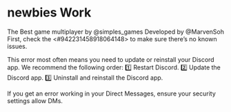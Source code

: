 # newbies Work 
The Best game multiplayer by @simples_games
Developed by @MarvenSoh
First, check the <#942231458918064148> to make sure there’s no known issues.

This error most often means you need to update or reinstall your Discord app. We recommend the following order:
1️⃣ Restart Discord.
2️⃣ Update the Discord app.
3️⃣ Uninstall and reinstall the Discord app.

If you get an error working in your Direct Messages, ensure your security settings allow DMs.
